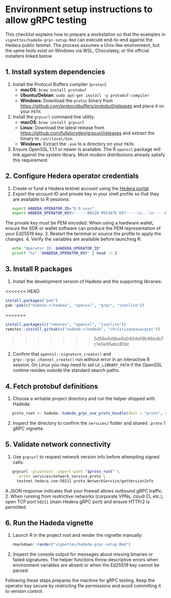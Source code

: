 # Environment setup instructions to allow gRPC testing

This checklist explains how to prepare a workstation so that the examples in
`vignettes/hadeda-grpc-setup.Rmd` can execute end-to-end against the Hedera
public testnet. The process assumes a Unix-like environment, but the same tools
exist on Windows via WSL, Chocolatey, or the official installers linked below.

## 1. Install system dependencies

1. Install the Protocol Buffers compiler (`protoc`).
   - **macOS**: `brew install protobuf`
   - **Ubuntu/Debian**: `sudo apt-get install -y protobuf-compiler`
   - **Windows**: Download the `protoc` binary from
     <https://github.com/protocolbuffers/protobuf/releases> and place it on your
     `PATH`.
2. Install the `grpcurl` command line utility.
   - **macOS**: `brew install grpcurl`
   - **Linux**: Download the latest release from
     <https://github.com/fullstorydev/grpcurl/releases> and extract the binary to
     `/usr/local/bin`.
   - **Windows**: Extract the `.exe` to a directory on your `PATH`.
3. Ensure OpenSSL 1.1.1 or newer is available. The R `openssl` package will link
   against the system library. Most modern distributions already satisfy this
   requirement.

## 2. Configure Hedera operator credentials

1. Create or fund a Hedera testnet account using the [Hedera portal](https://portal.hedera.com/).
2. Export the account ID and private key in your shell profile so that they are
   available to R sessions:

```sh
   export HADEDA_OPERATOR_ID="0.0.xxxx"
   export HADEDA_OPERATOR_KEY="-----BEGIN PRIVATE KEY-----\n...\n-----END PRIVATE KEY-----\n"
```

   The private key must be PEM encoded. When using a hardware wallet, ensure the
   SDK or wallet software can produce the PEM representation of your Ed25519 key.
3. Restart the terminal or source the profile to apply the changes.
4. Verify the variables are available before launching R:

```sh
   echo "Operator ID: $HADEDA_OPERATOR_ID"
   printf "%s" "$HADEDA_OPERATOR_KEY" | head -n 2
```

## 3. Install R packages

1. Install the development version of Hadeda and the supporting libraries:

<<<<<<< HEAD
```r
install.packages("pak")
pak::pak(c("hadeda-r/hadeda", "openssl", "grpc", "jsonlite"))
```
=======
   ```r
   install.packages(c("remotes", "openssl", "jsonlite"))
   remotes::install_github(c("hadeda-r/hadeda", "christiaanpauw/grpc"))
   ```
>>>>>>> 5d56e9d9be6a0404ef9b96bdb7c1e0e95ebc81dc

2. Confirm that `openssl::signature_create()` and `grpc::grpc_channel_create()`
   run without error in an interactive R session. On Linux you may need to set
   `LD_LIBRARY_PATH` if the OpenSSL runtime resides outside the standard search
   paths.

## 4. Fetch protobuf definitions

1. Choose a writable project directory and run the helper shipped with Hadeda:

```r
   proto_root <- hadeda::hadeda_grpc_use_proto_bundle(dest = "proto", version = "0.47.0")
```

2. Inspect the directory to confirm the `services/` folder and shared `.proto`
1   gRPC vignette.

## 5. Validate network connectivity

1. Use `grpcurl` to request network version info before attempting signed calls:

```sh
   grpcurl -plaintext -import-path "$proto_root" \
     -proto services/network_service.proto \
     testnet.hedera.com:50211 proto.NetworkService/getVersionInfo
```

   A JSON response indicates that your firewall allows outbound gRPC traffic.
2. When running from restrictive networks (corporate VPNs, cloud CI, etc.), open
   TCP port `50211` (main Hedera gRPC port) and ensure HTTP/2 is permitted.

## 6. Run the Hadeda vignette

1. Launch R in the project root and render the vignette manually:

```r
   rmarkdown::render("vignettes/hadeda-grpc-setup.Rmd")
```

2. Inspect the console output for messages about missing binaries or failed
   signatures. The helper functions throw descriptive errors when environment
   variables are absent or when the Ed25519 key cannot be parsed.

Following these steps prepares the machine for gRPC testing. Keep the operator
key secure by restricting file permissions and avoid committing it to version
control.
